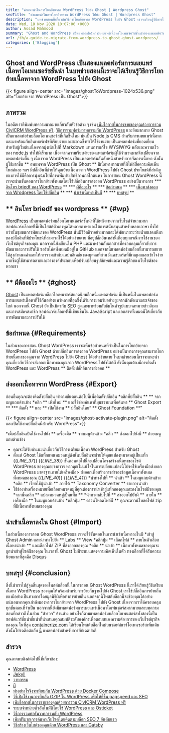 ```yaml
---
title: "คำแนะนำในการโยกย้ายจาก WordPress ไปยัง Ghost | Wordpress Ghost" 
seoTitle: "คำแนะนำในการโยกย้ายจาก WordPress ไปยัง Ghost | Wordpress Ghost" 
description: "บทช่วยสอนนี้เกี่ยวกับวิธีการโยกย้ายจาก WordPress ไปยัง Ghost เราจะเรียนรู้วิธีการโยกย้ายโพสต์และหน้าของคุณไปยังผีจากเว็บไซต์ WordPress ที่มีอยู่" 
date: Wed, 18 Nov 2020 10:07:06 +0000
author: Assad Mahmood
summary: "Ghost and WordPress เป็นแพลตฟอร์มการเผยแพร่เนื้อหาโอเพนซอร์ซชั้นนำสองแพลตฟอร์ม ในบทช่วยสอนนี้เราจะได้เรียนรู้วิธีการโยกย้ายเนื้อหาจาก WordPress ไปยัง Ghost" 
url: /th/a-guide-to-migrate-from-wordpress-to-ghost-ghost-wordpress/
categories: ['Blogging']
---
```


## Ghost and WordPress เป็นสองแพลตฟอร์มการเผยแพร่เนื้อหาโอเพนซอร์ซชั้นนำ ในบทช่วยสอนนี้เราจะได้เรียนรู้วิธีการโยกย้ายเนื้อหาจาก WordPress ไปยัง Ghost

{{< figure align=center src="images/ghostToWordpress-1024x536.png" alt="โยกย้ายจาก WordPress เป็น Ghost">}}


## ภาพรวม
ในอดีตเราตีพิมพ์บทความมากมายเกี่ยวกับหัวข้อต่าง ๆ เช่น [เพิ่มโอกาสในการขายของคุณด้วยการรวม CivICRM WordPress ฟรี][1], [วิธีการรวมฟอรัมวาทกรรมกับ WordPress][2] และอีกมากมาย Ghost เป็นแพลตฟอร์มบล็อกโอเพนซอร์สที่เกิดขึ้นใหม่ มันเป็น Node.js CMS สำหรับการเผยแพร่เนื้อหาและมาพร้อมกับอินเทอร์เฟซที่เรียบง่ายและสะอาดซึ่งทำให้ใช้งานง่าย เป็นแพลตฟอร์มที่ยอดเยี่ยมสำหรับผู้เริ่มต้นเนื่องจากมุ่งเน้นไปที่ Markdown แทนการแก้ไข WYSIWYG พลังและความเร็วของ node.js ทำให้ผีเร็วมาก เนื่องจากความเรียบง่ายของแพลตฟอร์มผู้ใช้จำนวนมากจึงเปลี่ยนจากแพลตฟอร์มอื่น ๆ เนื่องจาก WordPress เป็นแพลตฟอร์มอันดับหนึ่งสำหรับการจัดการเนื้อหา
ดังนั้นผู้ใช้มากขึ้น ** อพยพจาก WordPress เป็น Ghost ** มีเนื้อหามากมายที่มีไฟล์สื่อความคิดเห็นโพสต์และ ฯลฯ มีปลั๊กอินที่ช่วยให้คุณย้ายเนื้อหาจาก WordPress ไปยัง Ghost ประโยชน์ที่สำคัญของการใช้ผีคือการมุ่งเน้นไปที่การเพิ่มประสิทธิภาพกลไกค้นหา ในการสอน Ghost WordPress นี้เราจะผ่านขั้นตอนการโยกย้ายทั้งหมดโดยใช้ปลั๊กอินการส่งออก WordPress อย่างเป็นทางการ
  *** [อินโทร briedf ของ WordPress][3] **
  *** [ผีคืออะไร][4] **
  *** [ข้อกำหนด][5] **
  *** [เนื้อหาส่งออกจาก Wrodpress โดยใช้ปลั๊กอิน][6] **
  *** [นำเข้าเนื้อหาเป็นผี][7] **
  *** [บทสรุป][8] **

## ** อินโทร briedf ของ wordpress ** {#wp}
[WordPress][9] เป็นแพลตฟอร์มบล็อกโอเพนซอร์สชั้นนำที่ใช้พลังงานจากเว็บไซต์จำนวนมาก ซอฟต์แวร์บล็อกฟรีนี้เป็นโฮสต์ตัวเองพูดได้หลายภาษาและให้การสนับสนุนสำหรับหลายภาษา ยิ่งไปกว่านั้นชุมชนการพัฒนาของ WordPress นั้นมีชีวิตชีวาอย่างมากและได้พัฒนาสระว่ายน้ำขนาดมหึมาของปลั๊กอินที่มีประโยชน์ที่สามารถใช้ได้อย่างง่ายดาย ที่อยู่ปลั๊กอินเหล่านี้เกือบทุกกรณีการใช้งานของเว็บไซต์ธุรกิจของคุณ นอกจากนี้ยังเขียนใน PHP และมาพร้อมกับเอกสารที่ครอบคลุมเกี่ยวกับการพัฒนาและการปรับใช้ ซอร์สโค้ดทั้งหมดมีอยู่ใน GitHub นอกจากนี้แพลตฟอร์มบล็อกนี้สามารถขยายได้สูงกำหนดค่าและให้การรวมเข้ากับแอปพลิเคชันของบุคคลที่สาม มีแดชบอร์ดที่มีเหตุผลและเข้าใจง่ายมากซึ่งผู้ใช้สามารถลากและวางองค์ประกอบเพื่อปรับเปลี่ยนรูปลักษณ์และความรู้สึกของเว็บไซต์ของพวกเขา

## ** ผีคืออะไร ** {#ghost}
[Ghost][10] เป็นแพลตฟอร์มบล็อกโอเพนซอร์สยอดนิยมอีกหนึ่งแพลตฟอร์ม นี่เป็นหนึ่งในแพลตฟอร์มการเผยแพร่เนื้อหาที่ใช้กันอย่างแพร่หลายที่สุดซึ่งได้รับการยอมรับอย่างสูงจากนักพัฒนาและเจ้าของไซต์ นอกจากนี้ Ghost ยังเป็นมิตรกับ SEO สูงและมาพร้อมกับธีมในตัวรูปแบบจดหมายข่าวอีเมลและการสมัครสมาชิก ซอฟต์แวร์บล็อกฟรีนี้เขียนขึ้นใน JavaScript และเอกสารทั้งหมดมีให้เกี่ยวกับการพัฒนาและการปรับใช้

## ข้อกำหนด {#Requirements}
ในส่วนของการสอน Ghost WordPress เราจะเห็นข้อกำหนดที่จำเป็นในการโยกย้ายจาก WordPress ไปยัง Ghost ด้วยปลั๊กอินการส่งออก WordPress อย่างเป็นทางการคุณสามารถโยกย้ายเนื้อหาของคุณจาก WordPress ไปยัง Ghost ได้อย่างง่ายดาย ในบทช่วยสอนนี้เราจะแนะนำคุณเกี่ยวกับวิธีการส่งออกเนื้อหาของคุณจาก WordPress ไปยังไซต์ผี ดังนั้นคุณต้องมีการติดตั้ง WordPress และ WordPress ** ติดตั้งปลั๊กอินการส่งออก **

## ส่งออกเนื้อหาจาก WordPress {#Export}
ก่อนอื่นคุณจะต้องติดตั้งปลั๊กอิน ทำตามขั้นตอนต่อไปนี้เพื่อติดตั้งปลั๊กอิน
  *คลิกที่ปลั๊กอิน ** ** จากเมนูแถบด้านข้าง
  *คลิก ** เพิ่มใหม่ ** และใช้ช่องค้นหาที่มุมขวาบนเพื่อค้นหา ** Ghost Export **
  *** ติดตั้ง ** และ ** เปิดใช้งาน ** ปลั๊กอินโดย“ ** Ghost Foundation **”

{{< figure align=center src="images/ghost-activate-plugin.png" alt="ติดตั้งและเปิดใช้งานปลั๊กอินผีสำหรับ WordPress">}}

  *เมื่อปลั๊กอินเปิดใช้งานไปยัง ** เครื่องมือ ** จากเมนูด้านข้าง
  *คลิก ** ส่งออกไปยังผี ** ด้วยเมนูแถบด้านข้าง
  * คุณจะได้รับคำแนะนำเกี่ยวกับวิธีการเตรียมเนื้อหา WordPress สำหรับ Ghost
  * ตั้งแต่ Ghost ใช้แท็กแทนหมวดหมู่ดังนั้นปลั๊กอินจะช่วยให้คุณแปลงหมวดหมู่เป็นแท็ก
{{_LINE_37_}}
{{_LINE_38_}}
    ขั้นตอนต่อไปนี้จะเปลี่ยนโครงสร้างเนื้อหาของไซต์ WordPress ของคุณอย่างถาวร หากคุณไม่แน่ใจในการเปลี่ยนแปลงนี้โปรดใช้เครื่องมือส่งออก WordPress มาตรฐานภายใต้เครื่องมือ> ส่งออกเพื่อสร้างการสำรองข้อมูลเนื้อหาทั้งหมดทั้งหมดของคุณ
{{_LINE_40_}}
{{_LINE_41_}}
  *นำทางไปที่ ** นำเข้า ** ในเมนูแถบด้านข้าง
  *คลิก ** เรียกใช้ผู้นำเข้า ** ภายใต้ ** Taxonomy Converter ** รายการนำเข้า
  * ใช้ช่องทำเครื่องหมายเพื่อเลือกหมวดหมู่ที่คุณต้องการนำเข้าสู่แท็กของคุณและลงในไซต์ผีของคุณ
  *จากนั้นคลิก ** แปลงหมวดหมู่เป็นแท็ก **
  *นำทางกลับไปที่ ** ส่งออกไปยังผี ** ภายใน ** เครื่องมือ ** ในเมนูแถบด้านข้าง
  *คลิกปุ่ม ** ดาวน์โหลดไฟล์ผี ** คุณจะดาวน์โหลดไฟล์ zip ที่มีเนื้อหาทั้งหมดของคุณ

## นำเข้าเนื้อหาลงใน Ghost {#Import}
ในส่วนนี้ของการสอน Ghost WordPress เราจะใช้ขั้นตอนในการนำเข้าเนื้อหาลงในผี
  *เข้าสู่ Ghost Admin และนำทางไปยัง ** Labs ** View
  *คลิกปุ่ม ** เลือกไฟล์ ** ภายในตัวเลือกเนื้อหานำเข้า ** และเลือกไฟล์ ZIP ที่ส่งออกของคุณ
  *คลิก ** นำเข้า ** เนื้อหาทั้งหมดของคุณจะถูกนำเข้าสู่ไซต์ผีของคุณ
ในเวลานี้ Ghost ไม่มีระบบแสดงความคิดเห็นในตัว ทางเลือกที่ได้รับความนิยมมากที่สุดคือ Disqus

## บทสรุป {#conclusion}
สิ่งนี้นำเราไปสู่จุดสิ้นสุดของโพสต์บล็อกนี้ ในการสอน Ghost WordPress นี้เราได้เรียนรู้วิธีเตรียมเนื้อหา WordPress ของคุณให้พร้อมสำหรับการย้ายถิ่นฐานไปยัง Ghost เราใช้ปลั๊กอินการย้ายถิ่นของผีอย่างเป็นทางการโดยมูลนิธิผีเพื่อทำการย้ายถิ่น นอกจากนี้โพสต์บล็อกนี้จะช่วยคุณได้อย่างแน่นอนหากคุณกำลังมองหาการโยกย้ายจาก WordPress ไปยัง Ghost เนื่องจากเราได้ครอบคลุมทุกขั้นตอนที่จำเป็น นอกจากนี้ยังมีแพลตฟอร์มการเผยแพร่เนื้อหาโอเพ่นซอร์สมากมายและบทความสอนที่กล่าวถึงในส่วน "สำรวจ" ด้านล่าง อย่างไรก็ตามแพลตฟอร์มบล็อกโอเพนซอร์สทั้งสองนี้เป็นซอฟต์แวร์ชั้นนำชั้นนำที่นำเสนอคุณสมบัติระดับองค์กรเพื่อตอบสนองความต้องการของเว็บไซต์ธุรกิจของคุณ
ในที่สุด [containerize.com][11] ได้เขียนโพสต์บล็อกใหม่บนซอฟต์แวร์โอเพนซอร์สเพิ่มเติม ดังนั้นโปรดติดต่อกับ [นี้][12] แพลตฟอร์มสำหรับการอัปเดตปกติ

## สำรวจ
คุณอาจพบลิงค์ต่อไปนี้ที่เกี่ยวข้อง:
  * [WordPress][9]
  * [Jekyll][13]
  * [วาทกรรม][14]
  * [ผี][10]
  * [ทำอย่างไรจึงจะเทียบกับ WordPress ด้วย Docker Compose][15]
  * [วิธีเปิดใช้งานการบีบอัด GZIP ใน WordPress เพื่อให้ดีขึ้น pagspeed และ SEO][16]
  * [เพิ่มโอกาสในการขายของคุณด้วยการรวม CivICRM WordPress ฟรี][1]
  * [ระบบจำหน่ายตั๋วอัตโนมัติโดยใช้ WordPress และ Osticket][17]
  * [วิธีการรวมฟอรัมวาทกรรมกับ WordPress][2]
  * [เพิ่มปริมาณการค้นหาเว็บไซต์โดยติดตามบล็อก SEO 7 อันดับแรก][18]
  * [วิธีสร้างเว็บไซต์ของคุณด้วย WordPress และ Gatsby][19]

  
[1]: https://blog.containerize.com/blogging/civicrm-wordpress-integration-wordpress-tutorial/
[2]: https://blog.containerize.com/blogging/how-to-integrate-discourse-forum-with-wordpress/
[3]: #wp
[4]: #ghost
[5]: #requirements
[6]: #export
[7]: #import
[8]: #conclusion
[9]: https://products.containerize.com/blogging/wordpress/
[10]: https://products.containerize.com/blogging/ghost/
[11]: https://www.containerize.com/
[12]: https://blog.containerize.com/
[13]: https://products.containerize.com/blogging/jekyll/
[14]: https://products.containerize.com/discussion-forum/discourse/
[15]: https://blog.containerize.com/blogging/how-to-dockerize-wordpress-docker-wordpress/
[16]: https://blog.containerize.com/blogging/how-to-enable-gzip-compression-in-wordpress-gzip-wordpress/
[17]: https://blog.containerize.com/blogging/automate-ticketing-system-using-wordpress-and-osticket/
[18]: https://blog.containerize.com/blogging/increase-website-search-traffic-by-following-top-7-seo-blogs/
[19]: https://blog.containerize.com/blogging/how-does-gatsby-integrate-with-wordpress-gatsby-wordpress/

